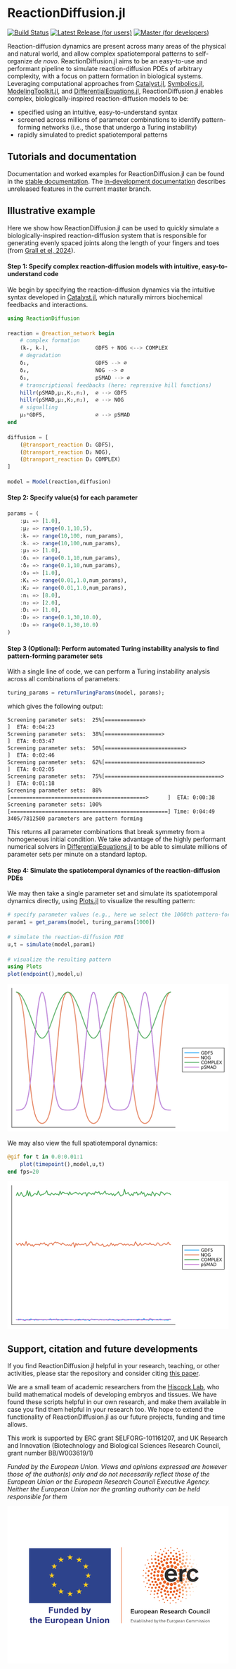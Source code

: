 # ReactionDiffusion.jl

[![Build Status](https://github.com/twhiscock/ReactionDiffusion.jl/actions/workflows/CI.yml/badge.svg?branch=master)](https://github.com/twhiscock/ReactionDiffusion.jl/actions/workflows/CI.yml?query=branch%3Amaster)
[![Latest Release (for users)](https://img.shields.io/badge/docs-stable-blue.svg)](https://hiscocklab.github.io/ReactionDiffusion.jl/stable)
[![Master (for developers)](https://img.shields.io/badge/docs-dev-blue.svg)](https://hiscocklab.github.io/ReactionDiffusion.jl/dev)

Reaction-diffusion dynamics are present across many areas of the physical and natural world, and allow complex spatiotemporal patterns to self-organize *de novo*. ReactionDiffusion.jl aims to be an easy-to-use and performant pipeline to simulate reaction-diffusion PDEs of arbitrary complexity, with a focus on pattern formation in biological systems. Leveraging computational approaches from [Catalyst.jl](https://github.com/SciML/Catalyst.jl), [Symbolics.jl](https://github.com/JuliaSymbolics/Symbolics.jl), [ModelingToolkit.jl](https://github.com/SciML/ModelingToolkit.jl), and [DifferentialEquations.jl](https://github.com/SciML/DifferentialEquations.jl), ReactionDiffusion.jl enables complex, biologically-inspired reaction-diffusion models to be:

- specified using an intuitive, easy-to-understand syntax
- screened across millions of parameter combinations to identify pattern-forming networks (i.e., those that undergo a Turing instability)
- rapidly simulated to predict spatiotemporal patterns

## Tutorials and documentation

Documentation and worked examples for ReactionDiffusion.jl can be found in the [stable
documentation](https://hiscocklab.github.io/ReactionDiffusion.jl/stable/). The [in-development
documentation](https://hiscocklab.github.io/ReactionDiffusion.jl/dev/) describes unreleased features in
the current master branch.

## Illustrative example

Here we show how ReactionDiffusion.jl can be used to quickly simulate a biologically-inspired reaction-diffusion system that is responsible for generating evenly spaced joints along the length of your fingers and toes (from [Grall et el, 2024](https://www.pnas.org/doi/10.1073/pnas.2304470121)).

#### Step 1: Specify complex reaction-diffusion models with intuitive, easy-to-understand code

We begin by specifying the reaction-diffusion dynamics via the intuitive syntax developed in [Catalyst.jl](https://github.com/SciML/Catalyst.jl), which naturally mirrors biochemical feedbacks and interactions.

```julia
using ReactionDiffusion

reaction = @reaction_network begin
    # complex formation
    (k₊, k₋),               GDF5 + NOG <--> COMPLEX 
    # degradation
    δ₁,                     GDF5 --> ∅
    δ₂,                     NOG --> ∅
    δ₃,                     pSMAD --> ∅
    # transcriptional feedbacks (here: repressive hill functions)
    hillr(pSMAD,μ₁,K₁,n₁),  ∅ --> GDF5
    hillr(pSMAD,μ₂,K₂,n₂),  ∅ --> NOG
    # signalling
    μ₃*GDF5,                ∅ --> pSMAD
end  

diffusion = [
    (@transport_reaction D₁ GDF5),
    (@transport_reaction D₂ NOG),
    (@transport_reaction D₃ COMPLEX)
]

model = Model(reaction,diffusion)
```

#### Step 2: Specify value(s) for each parameter


```julia
params = (
    :μ₁ => [1.0],
    :μ₂ => range(0.1,10,5),
    :k₊ => range(10,100, num_params),
    :k₋ => range(10,100,num_params),
    :μ₃ => [1.0],
    :δ₁ => range(0.1,10,num_params),
    :δ₂ => range(0.1,10,num_params),
    :δ₃ => [1.0],
    :K₁ => range(0.01,1.0,num_params),
    :K₂ => range(0.01,1.0,num_params),
    :n₁ => [8.0],
    :n₂ => [2.0],
    :D₁ => [1.0],
    :D₂ => range(0.1,30,10.0),
    :D₃ => range(0.1,30,10.0)
)
```

#### Step 3 (Optional): Perform automated Turing instability analysis to find pattern-forming parameter sets

With a single line of code, we can perform a Turing instability analysis across all combinations of parameters:

```julia
turing_params = returnTuringParams(model, params);
```

which gives the following output:

```
Screening parameter sets:  25%[============>                                     ]  ETA: 0:04:23
Screening parameter sets:  38%[==================>                               ]  ETA: 0:03:47
Screening parameter sets:  50%[=========================>                        ]  ETA: 0:02:46
Screening parameter sets:  62%[===============================>                  ]  ETA: 0:02:05
Screening parameter sets:  75%[=====================================>            ]  ETA: 0:01:18
Screening parameter sets:  88%[===========================================>      ]  ETA: 0:00:38
Screening parameter sets: 100%[==================================================] Time: 0:04:49
3405/7812500 parameters are pattern forming
```

This returns all parameter combinations that break symmetry from a homogeneous initial condition. We take advantage of the highly performant numerical solvers in [DifferentialEquations.jl](https://github.com/SciML/DifferentialEquations.jl) to be able to simulate millions of parameter sets per minute on a standard laptop. 

#### Step 4: Simulate the spatiotemporal dynamics of the reaction-diffusion PDEs

We may then take a single parameter set and simulate its spatiotemporal dynamics directly, using [Plots.jl](https://github.com/JuliaPlots/Plots.jl) to visualize the resulting pattern:

```julia
# specify parameter values (e.g., here we select the 1000th pattern-forming parameter set)
param1 = get_params(model, turing_params[1000])

# simulate the reaction-diffusion PDE
u,t = simulate(model,param1)

# visualize the resulting pattern
using Plots
plot(endpoint(),model,u)
```
![final pattern](docs/src/assets/final_pattern.svg)


We may also view the full spatiotemporal dynamics:

```julia
@gif for t in 0.0:0.01:1
    plot(timepoint(),model,u,t)
end fps=20
```
![dynamics](docs/src/assets/dynamics.gif)



## Support, citation and future developments

If you find ReactionDiffusion.jl helpful in your research, teaching, or other activities, please star the repository and consider citing [this paper](https://www.biorxiv.org/content/10.1101/2025.05.27.656324v1).

We are a small team of academic researchers from the [Hiscock Lab](https://twhiscock.github.io/), who build mathematical models of developing embryos and tissues. We have found these scripts helpful in our own research, and make them available in case you find them helpful in your research too. We hope to extend the functionality of ReactionDiffusion.jl as our future projects, funding and time allows.

This work is supported by ERC grant SELFORG-101161207, and UK Research and Innovation (Biotechnology and Biological Sciences Research Council, grant number BB/W003619/1) 

*Funded by the European Union. Views and opinions expressed are however those of the author(s) only and do not necessarily reflect those of the European Union or the European Research Council Executive Agency. Neither the European Union nor the granting authority can be held responsible for them*

![ERC_logo](docs/src/assets/LOGO_ERC-FLAG_FP.png)

